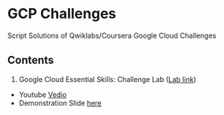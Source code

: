 # GCP Challenges
Script Solutions of Qwiklabs/Coursera Google Cloud Challenges 

## Contents
1. Google Cloud Essential Skills: Challenge Lab ([Lab link](https://www.qwiklabs.com/focuses/1734?parent=catalog))
  * Youtube [Vedio]()
  * Demonstration Slide [here]()
  
